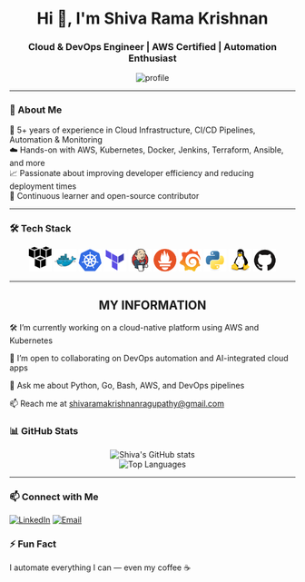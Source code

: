 <h1 align="center">Hi 👋, I'm Shiva Rama Krishnan</h1>
<h3 align="center">Cloud & DevOps Engineer | AWS Certified | Automation Enthusiast</h3>

<p align="center">
  <img src="https://github.com/user-attachments/assets/836cf357-6ef1-4154-ae7a-0065a8d0af9c" width="300" alt="profile" />
</p>

---

### 🚀 About Me

🔧 5+ years of experience in Cloud Infrastructure, CI/CD Pipelines, Automation & Monitoring  
☁️ Hands-on with AWS, Kubernetes, Docker, Jenkins, Terraform, Ansible, and more  
📈 Passionate about improving developer efficiency and reducing deployment times  
🧠 Continuous learner and open-source contributor  

---

### 🛠️ Tech Stack

<p align="center">
  <img src="https://raw.githubusercontent.com/devicons/devicon/master/icons/aws/aws-plain.svg" alt="aws" width="40"/>
  <img src="https://raw.githubusercontent.com/devicons/devicon/master/icons/docker/docker-original.svg" alt="docker" width="40"/>
  <img src="https://raw.githubusercontent.com/devicons/devicon/master/icons/kubernetes/kubernetes-plain.svg" alt="kubernetes" width="40"/>
  <img src="https://raw.githubusercontent.com/devicons/devicon/master/icons/terraform/terraform-original.svg" alt="terraform" width="40"/>
  <img src="https://raw.githubusercontent.com/devicons/devicon/master/icons/jenkins/jenkins-original.svg" alt="jenkins" width="40"/>
  <img src="https://raw.githubusercontent.com/devicons/devicon/master/icons/prometheus/prometheus-original.svg" alt="prometheus" width="40"/>
  <img src="https://raw.githubusercontent.com/devicons/devicon/master/icons/grafana/grafana-original.svg" alt="grafana" width="40"/>
  <img src="https://raw.githubusercontent.com/devicons/devicon/master/icons/python/python-original.svg" alt="python" width="40"/>
  <img src="https://raw.githubusercontent.com/devicons/devicon/master/icons/linux/linux-original.svg" alt="linux" width="40"/>
  <img src="https://raw.githubusercontent.com/devicons/devicon/master/icons/github/github-original.svg" alt="github" width="40"/>
</p>


---
<h2 align="center">MY INFORMATION</h2>
🛠️ I’m currently working on a cloud-native platform using AWS and Kubernetes

🤝 I’m open to collaborating on DevOps automation and AI-integrated cloud apps

💬 Ask me about Python, Go, Bash, AWS, and DevOps pipelines

📫 Reach me at shivaramakrishnanragupathy@gmail.com

### 📊 GitHub Stats

<p align="center">
  <img src="https://github-readme-stats.vercel.app/api?username=Shiva-ragupathy&show_icons=true&theme=tokyonight" alt="Shiva's GitHub stats"/>
  <br/>
  <img src="https://github-readme-stats.vercel.app/api/top-langs/?username=Shiva-ragupathy&layout=compact&theme=tokyonight" alt="Top Languages"/>
</p>

---

### 📫 Connect with Me

[![LinkedIn](https://img.shields.io/badge/LinkedIn-blue?logo=linkedin&logoColor=white)](https://www.linkedin.com/in/linkedin.com/in/shiva-ragupathy)
[![Email](https://img.shields.io/badge/Email-red?logo=gmail&logoColor=white)](mailto:shivaramakrishnanragupathy@gmail.com)


### ⚡ Fun Fact

I automate everything I can — even my coffee ☕
